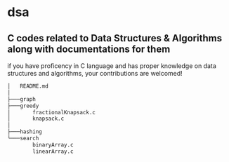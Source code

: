 # dsa
## C codes related to Data Structures & Algorithms along with documentations for them
if you have proficency in C language and has proper knowledge on data structures and algorithms, your contributions are welcomed!

```bash
│   README.md
│
├───graph
├───greedy
│       fractionalKnapsack.c
│       knapsack.c
│
├───hashing
└───search
        binaryArray.c
        linearArray.c
```
